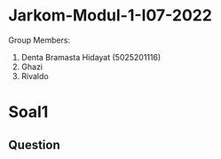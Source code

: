 # Jarkom-Modul-1-I07-2022

Group Members:
1. Denta Bramasta Hidayat (5025201116)
2. Ghazi
3. Rivaldo


# Soal1
## Question


